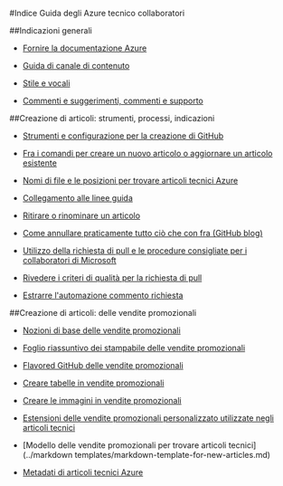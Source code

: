 <properties title="" pageTitle="Indice Guida degli Azure tecnico collaboratori" description="Elenca gli articoli della Guida di Azure tecnico collaboratori per azure.microsoft.com." metaKeywords="" services="" solutions="" documentationCenter="" authors="tysonn" videoId="" scriptId="" manager="carolz" />

<tags ms.service="contributor-guide" ms.devlang="" ms.topic="article" ms.tgt_pltfrm="" ms.workload="" ms.date="12/19/2014" ms.author="tysonn" />

#<a name="azure-technical-content-contributors-guide-index"></a>Indice Guida degli Azure tecnico collaboratori

##<a name="general-guidance"></a>Indicazioni generali

- [Fornire la documentazione Azure](./../README.md)

- [Guida di canale di contenuto](content-channel-guidance.md)

- [Stile e vocali](style-and-voice.md)

- [Commenti e suggerimenti, commenti e supporto](feedback-and-comments.md)


##<a name="authoring-articles-tools-processes-guidance"></a>Creazione di articoli: strumenti, processi, indicazioni

- [Strumenti e configurazione per la creazione di GitHub](tools-and-setup.md)

- [Fra i comandi per creare un nuovo articolo o aggiornare un articolo esistente](git-commands-for-master.md)

<!-- [Git commands for staging an article on the internal preview site](./git-commands-for-sandbox.md)-->

- [Nomi di file e le posizioni per trovare articoli tecnici Azure](file-names-and-locations.md)

- [Collegamento alle linee guida](create-links-markdown.md/)

- [Ritirare o rinominare un articolo](retire-or-rename-an-article.md)

- [Come annullare praticamente tutto ciò che con fra (GitHub blog)](https://github.com/blog/2019-how-to-undo-almost-anything-with-git)

- [Utilizzo della richiesta di pull e le procedure consigliate per i collaboratori di Microsoft](contributor-guide-pull-request-etiquette.md)

- [Rivedere i criteri di qualità per la richiesta di pull](contributor-guide-pr-criteria.md)

- [Estrarre l'automazione commento richiesta](contributor-guide-pull-request-comments.md)


##<a name="authoring-articles-markdown"></a>Creazione di articoli: delle vendite promozionali

- [Nozioni di base delle vendite promozionali](https://help.github.com/articles/markdown-basics/)

- [Foglio riassuntivo dei stampabile delle vendite promozionali](./media/documents/markdown-cheatsheet.pdf?raw=true)

- [Flavored GitHub delle vendite promozionali](https://help.github.com/articles/github-flavored-markdown/)

- [Creare tabelle in vendite promozionali](create-tables-markdown.md)

- [Creare le immagini in vendite promozionali](create-images-markdown.md)

- [Estensioni delle vendite promozionali personalizzato utilizzate negli articoli tecnici](custom-markdown-extensions.md)

- [Modello delle vendite promozionali per trovare articoli tecnici](../markdown templates/markdown-template-for-new-articles.md)

- [Metadati di articoli tecnici Azure](article-metadata.md)
